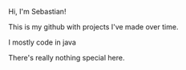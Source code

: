 Hi, I'm Sebastian!

This is my github with projects I've made over time. 

I mostly code in java

There's really nothing special here.
